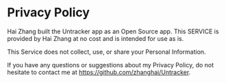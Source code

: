 # Privacy Policy

Hai Zhang built the Untracker app as an Open Source app. This SERVICE is provided by Hai Zhang at no cost and is intended for use as is.

This Service does not collect, use, or share your Personal Information.

If you have any questions or suggestions about my Privacy Policy, do not hesitate to contact me at https://github.com/zhanghai/Untracker.

